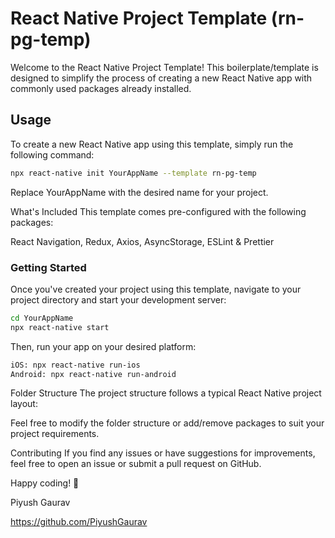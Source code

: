 # React Native Project Template (rn-pg-temp)

Welcome to the React Native Project Template! This boilerplate/template is designed to simplify the process of creating a new React Native app with commonly used packages already installed.

## Usage

To create a new React Native app using this template, simply run the following command:

```bash
npx react-native init YourAppName --template rn-pg-temp
```

Replace YourAppName with the desired name for your project.

What's Included
This template comes pre-configured with the following packages:

React Navigation, Redux, Axios, AsyncStorage, ESLint & Prettier

### Getting Started

Once you've created your project using this template, navigate to your project directory and start your development server:

```bash
cd YourAppName
npx react-native start
```

Then, run your app on your desired platform:

```bash
iOS: npx react-native run-ios
Android: npx react-native run-android
```

Folder Structure
The project structure follows a typical React Native project layout:

Feel free to modify the folder structure or add/remove packages to suit your project requirements.

Contributing
If you find any issues or have suggestions for improvements, feel free to open an issue or submit a pull request on GitHub.

Happy coding! 🚀

Piyush Gaurav

https://github.com/PiyushGaurav
